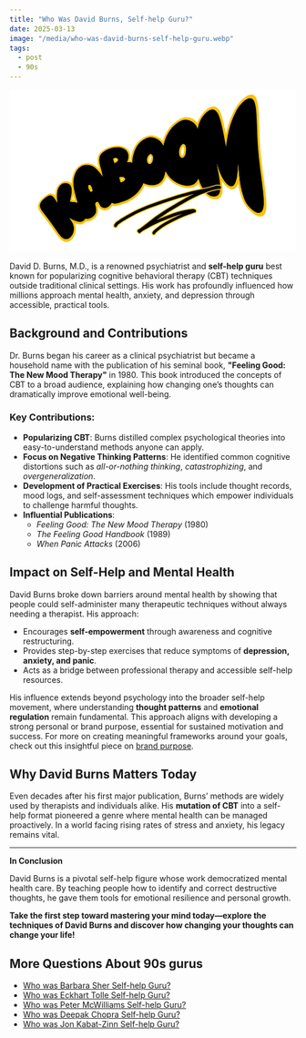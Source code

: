 ```yaml
---
title: "Who Was David Burns, Self-help Guru?"
date: 2025-03-13
image: "/media/who-was-david-burns-self-help-guru.webp"
tags:
  - post
  - 90s
---
```


![Who Was David Burns, Self-help Guru?](/media/who-was-david-burns-self-help-guru.webp)

David D. Burns, M.D., is a renowned psychiatrist and **self-help guru** best known for popularizing cognitive behavioral therapy (CBT) techniques outside traditional clinical settings. His work has profoundly influenced how millions approach mental health, anxiety, and depression through accessible, practical tools.

## Background and Contributions

Dr. Burns began his career as a clinical psychiatrist but became a household name with the publication of his seminal book, **"Feeling Good: The New Mood Therapy"** in 1980. This book introduced the concepts of CBT to a broad audience, explaining how changing one’s thoughts can dramatically improve emotional well-being.

### Key Contributions:
- **Popularizing CBT**: Burns distilled complex psychological theories into easy-to-understand methods anyone can apply.
- **Focus on Negative Thinking Patterns**: He identified common cognitive distortions such as *all-or-nothing thinking*, *catastrophizing*, and *overgeneralization*.
- **Development of Practical Exercises**: His tools include thought records, mood logs, and self-assessment techniques which empower individuals to challenge harmful thoughts.
- **Influential Publications**:
  - *Feeling Good: The New Mood Therapy* (1980)
  - *The Feeling Good Handbook* (1989)
  - *When Panic Attacks* (2006)

## Impact on Self-Help and Mental Health

David Burns broke down barriers around mental health by showing that people could self-administer many therapeutic techniques without always needing a therapist. His approach:
- Encourages **self-empowerment** through awareness and cognitive restructuring.
- Provides step-by-step exercises that reduce symptoms of **depression, anxiety, and panic**.
- Acts as a bridge between professional therapy and accessible self-help resources.

His influence extends beyond psychology into the broader self-help movement, where understanding **thought patterns** and **emotional regulation** remain fundamental. This approach aligns with developing a strong personal or brand purpose, essential for sustained motivation and success. For more on creating meaningful frameworks around your goals, check out this insightful piece on [brand purpose](https://supertotallyawesome.com/posts/brand-purpose).

## Why David Burns Matters Today

Even decades after his first major publication, Burns’ methods are widely used by therapists and individuals alike. His **mutation of CBT** into a self-help format pioneered a genre where mental health can be managed proactively. In a world facing rising rates of stress and anxiety, his legacy remains vital.

---

**In Conclusion**

David Burns is a pivotal self-help figure whose work democratized mental health care. By teaching people how to identify and correct destructive thoughts, he gave them tools for emotional resilience and personal growth.

**Take the first step toward mastering your mind today—explore the techniques of David Burns and discover how changing your thoughts can change your life!**

## More Questions About 90s gurus

- [Who was Barbara Sher Self-help Guru?](/posts/who-was-barbara-sher-self-help-guru)
- [Who was Eckhart Tolle Self-help Guru?](/posts/who-was-eckhart-tolle-self-help-guru)
- [Who was Peter McWilliams Self-help Guru?](/posts/who-was-peter-mcwilliams-self-help-guru)
- [Who was Deepak Chopra Self-help Guru?](/posts/who-was-deepak-chopra-self-help-guru)
- [Who was Jon Kabat-Zinn Self-help Guru?](/posts/who-was-jon-kabat-zinn-self-help-guru)
